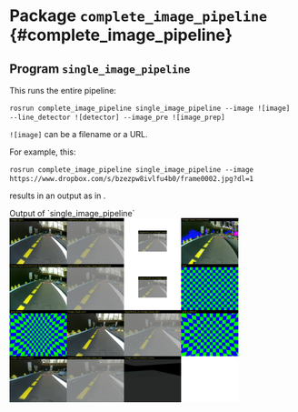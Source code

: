 # Package `complete_image_pipeline` {#complete_image_pipeline}

<move-here src="#complete_image_pipeline-autogenerated"/>


## Program `single_image_pipeline`

This runs the entire pipeline:

    rosrun complete_image_pipeline single_image_pipeline --image ![image] --line_detector ![detector] --image_pre ![image_prep]

`![image]` can be a filename or a URL.

For example, this:

    rosrun complete_image_pipeline single_image_pipeline --image   https://www.dropbox.com/s/bzezpw8ivlfu4b0/frame0002.jpg?dl=1

results in an output  as in [](#fig:output-frame2).

<div figure-id='fig:output-frame2'>
    <figcaption>Output of `single_image_pipeline`</figcaption>
    <img src="frame2-all.jpg"  id='frame2-all'/>
</div>

<style>
#frame2-all {
    width: 80%;
}
</style>
